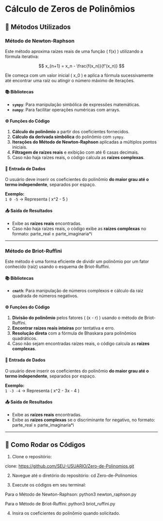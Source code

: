 # Cálculo de Zeros de Polinômios

## 🧠 Métodos Utilizados

### Método de Newton-Raphson

Este método aproxima raízes reais de uma função \( f(x) \) utilizando a fórmula iterativa:

$$
x_{n+1} = x_n - \frac{f(x_n)}{f'(x_n)}
$$

Ele começa com um valor inicial \( x_0 \) e aplica a fórmula sucessivamente até encontrar uma raiz ou atingir o número máximo de iterações.

#### 📚 Bibliotecas

- **`sympy`**: Para manipulação simbólica de expressões matemáticas.
- **`numpy`**: Para facilitar operações numéricas com arrays.

#### ⚙️ Funções do Código

1. **Cálculo do polinômio** a partir dos coeficientes fornecidos.
2. **Cálculo da derivada simbólica** do polinômio com `sympy`.
3. **Iterações do Método de Newton-Raphson** aplicadas a múltiplos pontos iniciais.
4. **Filtragem de raízes reais** e exibição com até 6 casas decimais.
5. Caso não haja raízes reais, o código calcula as **raízes complexas**.

#### 💬 Entrada de Dados

O usuário deve inserir os coeficientes do polinômio **do maior grau até o termo independente**, separados por espaço.

**Exemplo:**  
`1 0 -5` → Representa \( x^2 - 5 \)

#### 📤 Saída de Resultados

- Exibe as **raízes reais** encontradas.
- Caso não haja raízes reais, o código exibe as **raízes complexas** no formato: parte_real ± parte_imaginaria*i


---

### Método de Briot-Ruffini

Este método é uma forma eficiente de dividir um polinômio por um fator conhecido (raiz) usando o esquema de Briot-Ruffini.

#### 📚 Bibliotecas

- **`cmath`**: Para manipulação de números complexos e cálculo da raiz quadrada de números negativos.

#### ⚙️ Funções do Código

1. **Divisão do polinômio** pelos fatores \( (x - r) \) usando o método de Briot-Ruffini.
2. **Encontrar raízes reais inteiras** por tentativa e erro.
3. **Resolução direta** com a fórmula de Bhaskara para polinômios quadráticos.
4. Caso não sejam encontradas raízes reais, o código calcula as **raízes complexas**.

#### 💬 Entrada de Dados

O usuário deve inserir os coeficientes do polinômio **do maior grau até o termo independente**, separados por espaço.

**Exemplo:**  
`1 -3 -4` → Representa \( x^2 - 3x - 4 \)

#### 📤 Saída de Resultados

- Exibe as **raízes reais** encontradas.
- Exibe as **raízes complexas** se o discriminante for negativo, no formato: parte_real ± parte_imaginaria*i


---

## 📝 Como Rodar os Códigos

1. Clone o repositório:

clone: https://github.com/SEU-USUARIO/Zero-de-Polinomios.git

2. Navegue até o diretório do repositório:
cd Zero-de-Polinomios

3. Execute os códigos em seu terminal:

Para o Método de Newton-Raphson: 
python3 newton_raphson.py

Para o Método de Briot-Ruffini: 
python3 briot_ruffini.py

4. Insira os coeficientes do polinômio quando solicitado.

